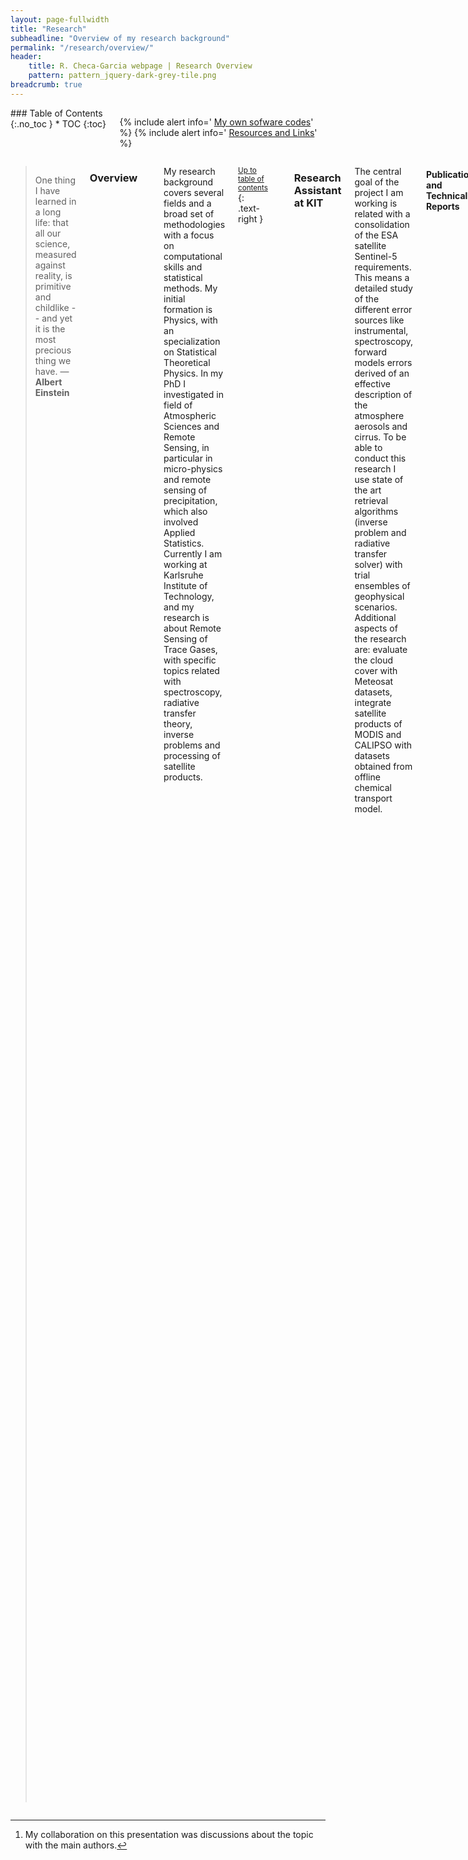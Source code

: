 ```yaml
---
layout: page-fullwidth
title: "Research"
subheadline: "Overview of my research background"
permalink: "/research/overview/"
header:
    title: R. Checa-Garcia webpage | Research Overview
    pattern: pattern_jquery-dark-grey-tile.png
breadcrumb: true
---
```

<div class="row">
<div class="medium-4 medium-push-8 columns" markdown="1">
<div class="panel radius" markdown="1">
### Table of Contents
{:.no_toc }
*  TOC
{:toc}
</div>

<div class="panel radius" markdown="1">

  {% include alert info=' <a href="/research/my_code/">My own sofware codes</a>' %}
  {% include alert info=' <a href="/research/resources/">Resources and Links</a>' %}

</div>

</div><!-- /.medium-4.columns -->
<div class="medium-8 medium-pull-4 columns" markdown="1">



> One thing I have learned in a long life: that all our science, measured against reality, is primitive and childlike -- and yet it is the most precious thing we have. ― **Albert Einstein**

### Overview
---

My research background covers several fields and a broad set of methodologies with a focus on computational skills and statistical methods. My initial formation is Physics, with
an specialization on Statistical Theoretical Physics. In my PhD I investigated
in field of Atmospheric Sciences and Remote Sensing, in particular in micro-physics
and remote sensing of precipitation, which also involved Applied Statistics.
Currently I am working at Karlsruhe Institute of Technology, and my research is about
Remote Sensing of Trace Gases, with specific topics related with spectroscopy, radiative
transfer theory, inverse problems and processing of satellite products.


[comment]: <> (My research background cover several fields and a broad set of methodologies both theoretical and experimental, with a strong focus on computational tools. My initial formation is Physics with an specialization on Theoretical Physics. This side was developed during my M.Sc. in Condensed Matter which was related with Statistical Physics in a theoretical field of Theory of Liquids. However my interest has been moved to the field of Atmospheric Sciences and Remote Sensing. Therefore the main scope of my PhD was related with Micro-physics of rainfall and remote sensing of precipitation, which also involves Applied Statistics. Actually I am working at the field of Remote Sensing of Trace Gases, this improves my knowledge on radiative transfer theory, inverse problem,satellite product, and spectroscopy)

<small markdown="1">[Up to table of contents](#toc)</small>
{: .text-right }

---

### Research Assistant at KIT

The central goal of the project I am working is related with a consolidation of the ESA satellite Sentinel-5 requirements. This means a detailed study of the different error sources like instrumental, spectroscopy, forward models errors derived of an effective description of the atmosphere aerosols and cirrus. To be able to conduct this research I use state of the art retrieval algorithms (inverse problem and radiative transfer solver) with trial ensembles of geophysical scenarios. Additional aspects of the research are: evaluate the cloud cover with Meteosat datasets, integrate satellite products of MODIS and CALIPSO with datasets obtained from offline chemical transport model.

#### Publications and Technical Reports

**Remote Sensing of Trace Gases**

- *Mapping spectroscopic uncertainties into prospective methane retrieval errors from Sentinel-5 and its precursor*, **Ramiro Checa-Garcia**, Jochen Landgraf, Frank Hase, Ha Tran, Vincent Boudon, Frans Alkemade, Andre Butz. 'AMT Journal', submitted (Dec-2014)
- *Consolidation of SWIR requirements for Sentinel-5 satellite*. *ESA Technical Note (2013)*
- *Spectroscopy relevance on SWIR requirements for S5 satellite*. *ESA Technical report (2013)*
- *Remote Sensing G3E–Geostationary Emission Explorer for Europe: mission concept*, *AGU - Geophysical Research Abstracts*, T. Knigge, F. Schmuelling A. Butz, J. Orphal, H. Bovensmann, T. von Clarmann, F. Friedl-Vallon, F. Hase, **R Checa-Garcia**, G. Hechenblaikner, October 2014.
- *Remote Sensing Simulated retrievals of methane total columns in support of future satellite missions: an error sources analysis*, *EGU - Geophysical Research Abstracts*, **Ramiro Checa-Garcia**, Frans Alkemade, Vicent Boudon, Constanze Fischerkeller, Philipp Hahne, Frank Hase, Ha Tran, Jochen Landgraf, Andre Butz, April 2014.
{:.smallquote}

<small markdown="1">[Up to table of contents](#toc)</small>
{: .text-right }

#### Poster & Presentations (collaborative and contributions)

**Remote Sensing of Trace Gases**

- [IWGGMS-9 conference](http://zenodo.org/record/11105/files/I_4_2014-06-23_HITRAN_SAO_Butz.pdf): *Seasonal carbon uptake as seen from an improved version of RemoTeC*. A. Butz, A. Babenhauserheide , M. Bertleff, **R. Checa-Garcia**, K. Fischerkeller, P. Hahne, F. Klappenbach, J.Kostinek, K. Stammberger, S.Basu, S.Guerlet, R.Detmers, O.Hasekamp, J. Landgraf, S. Houweling
- [IWGGMS-10 conference](http://iwggms.azurewebsites.net/0530%5Cpm%5C20_AndreButz.pdf): *Remote Sensing of Greenhouse Gases for Carbon Cycle Modelling (RemoteC): Algorithm Developments, Ground‐Based Instrumentation, and Modelling Aspects*. A.Butz, I.Aben, A.Babenhauserheide, S.Basu, M.Bertleff, **R. Checa‐Garcia**, C.Frankenberg, P.Hahne, F.Hase, O.Hasekamp, S.Houweling, F.Klappenbach, J.Kostinek, J.Landgraf, W.Peters
- [EGU 2014](http://presentations.copernicus.org/EGU2014-12970_presentation.pdf): *Comparing Ensemble Kalman filter and 4DVar data assimilation systems for CO2 flux inversions*. Arne Babenhauserheide, P. Hahne, **R. Checa-Garcia**, F. Klappenbach, S. Dohe, S. Basu, S. Houweling, W. Peters, A. Butz. [^1]
- [HITRAN 2014 Conference](http://www.cfa.harvard.edu/HITRAN/Download/Proceedings-2014.pdf):  *Remote Sensing of Greenhouse gases and their sources and sinks*. André Butz, Arne Babenhauserheide, Marco Bertleff , **Ramiro Checa-Garcia**, Philipp Hahne, Frank Hase, Friedrich Klappenbach, Julian Kostinek, Ilse Aben, Otto Hasekamp, Jochen Landgraf, Arno de Lange, André Galli, Sourish Basu.
- [AGU-2014 Meeting](http://fallmeeting.agu.org/2014/files/2014/12/Friday-Daily-Newspaper.pdf): *Remote Sensing G3E–Geostationary Emission Explorer for Europe: mission concept*. T. Knigge, F. Schmuelling A. Butz, J. Orphal, H. Bovensmann, T. von Clarmann, F. Friedl-Vallon, F. Hase, **R Checa-Garcia**, G. Hechenblaikner

<small markdown="1">[Up to table of contents](#toc)</small>
{: .text-right }

---

### PhD. Dissertation

**Important Note:**  I would recommend check [link](https://spideroak.com/browse/share/checagarcia/phddissertation) to download a PDF file with the Dissertation. However, please note that this version (and the version I uploaded to the arXiv repository) are not equal the official filled version at my university. More specifically: I finished my PhD Dissertation on November 2011. However because it was not filled until June-2012, I included additional research that I did by myself (alone) on the filled version. But also after finish my PhD (on September-2012) still I worked on several the same topics and I have included several improvements on the PDF on the version uploaded to arXiv (and on the first pdf linked above).
{:.notice}
<br><br>
**First measurement of the small-scale spatial variability of the rain drop size distribution: Results from a crucial experiment and maximum entropy modeling** (R Checa-Garcia) arXiv preprint arXiv:1306.5649 (2013)

**Abstract:**
The main challenges of measuring precipitation are related to the spatio-temporal variability of the drop-size distribution, to the uncertainties that condition the modeling of that distribution, and to the instrumental errors present in the in situ estimations. This PhD dissertation proposes advances in all these questions. The relevance of the spatial variability of the drop-size distribution for remote sensing measurements and hydro-meteorology field studies is asserted by analyzing the measurement of a set of disdrometers deployed on a network of 5 squared kilometers. This study comprises the spatial variability of integral rainfall parameters, the ZR relationships, and the variations within the one moment scaling method. The modeling of the drop-size distribution is analyzed by applying the MaxEnt method and comparing it with the methods of moments and the maximum likelihood. The instrumental errors are analyzed with a compressive comparison of sampling and binning uncertainties that affect actual devices. These analysis are further extended in several appendices where an error analysis is developed and new studies are proposed. The relevance of the pre-processing of disdrometric measurements is also assessed. The data-sets evaluated comprise experimental measurements of the GPM (NASA-JAXA) ground validation satellite mission and synthetic distributions generated computationally.
{:.smallblock}

<small markdown="1">[Up to table of contents](#toc)</small>
{: .text-right }
---

### M.Sc. Thesis

**Intrinsic structure of liquid surface and capillary waves on the Density Functional Theory** (R Checa-Garcia) arXiv preprint arXiv:1307.6199 (2013)

**Abstract:**
Two different theories are used to understand the liquid-vapor interfaces: the Van der Waals theory and the capillary waves theory. But comparing both come up a problem of interpretation of the interface density profiles obtained, for example, with the Density Functional Theory (DFT). As a consequence emerge the question of how the surface fluctuations are included on traditional density profiles (usually named equilibrium density profiles). Last years, new insights on the role of capillary waves were possible by analyzing X-ray reflectivity experiments and performing computer simulations of liquids with low melting temperature. In particular, the density profile exhibits a layering structure which is considered a key property to elucidate a new interpretation of those profiles as intrinsic density profiles. This dissertation aims to investigate these questions within the DFT using simple fluids with a pairwise interactions that reproduce important phase-diagram properties of liquid metals. Two generics questions were explored: the relevance of Fisher-Widom line and the role of capillary waves on the nature of interface obtained with approximations WDA and FMT. It hypothesized the existence of a density profile with strong layering properties whose structure is reduced by capillary waves. Then the effect of surface fluctuations is described by introducing an effective transversal size which imposes a limitation of the spectrum of surface fluctuations incorporated on the DFT. However, an explicit methodology to unfreeze the capillary waves over a postulated intrinsic profile exempt of surface fluctuations was proven still a challenge. As a consequence it suggested that other previous results describing the liquid surface using the equilibrium DFT may conduct to unphysical properties.
{:.smallblock}

<small markdown="1">[Up to table of contents](#toc)</small>
{: .text-right }


### Publications List
---

**Remote Sensing of Trace Gases**

- Mapping spectroscopic uncertainties into prospective methane retrieval errors from Sentinel-5 and its precursor, *Ramiro Checa-Garcia*, Jochen Landgraf, Frank Hase, Ha Tran, Vincent Boudon, Frans Alkemade, Andre Butz. **Atmos. Meas. Tech.**, 2015
- Consolidation of SWIR requirements for Sentinel-5 satellite. **ESA Technical Note (2013)**
- Spectroscopy relevance on SWIR requirements for S5 satellite. **ESA Technical report (2013)**
- Remote Sensing G3E–Geostationary Emission Explorer for Europe: mission concept, **AGU - Geophysical Research Abstracts**, T. Knigge, F. Schmuelling A. Butz, J. Orphal, H. Bovensmann, T. von Clarmann, F. Friedl-Vallon, F. Hase, *R Checa-Garcia*, G. Hechenblaikner, October 2014.
- Remote Sensing Simulated retrievals of methane total columns in support of future satellite missions: an error sources analysis, **EGU - Geophysical Research Abstracts**, *Ramiro Checa-Garcia*, Frans Alkemade, Vicent Boudon, Constanze Fischerkeller, Philipp Hahne, Frank Hase, Ha Tran, Jochen Landgraf, Andre Butz, April 2014.
{:.smallquote}


**Statistical Physics**

- Critical analysis of the density functional theory prediction of enhanced capillary waves. P Tarazona, *R.Checa-Garcia*, E Chacón, **Physical Review Letters** 99 (19), 196101 (2007)
- Density functional study of layering at liquid surfaces. *R.Checa-Garcia*, E Chacón, P Tarazona. **Physical Review E** 70 (6), 061601 (2004)
- Intrinsic structure of liquid surface and capillary waves on the Density Functional Theory, *R.Checa-Garcia*. **arXiv preprint arXiv:1307.6199** (2013)
{:.smallquote}

**Hydrometeorology**

- An experiment to measure the spatial variability of rain drop size distribution using sixteen laser disdrometers. FJ Tapiador, *R. Checa-Garcia*, M De Castro **Geophysical Research Letters** 37 (16) (2010)
- Precipitation estimates for hydroelectricity, FJ Tapiador, AY Hou, M de Castro, *R. Checa-Garcia*, F Cuartero, AP Barros, **Energy & Environmental Science** 4 (11), 4435-4448 (2011)
- A maximum entropy modelling of the rain drop size distribution, *R. Checa-Garcia*, FJ Tapiador, **Entropy** 13 (2), 293-315 (2011)
- First measurement of the small-scale spatial variability of the rain drop size distribution: Results from a crucial experiment and maximum entropy modeling *R. Checa-Garcia* **arXiv preprint arXiv:1306.5649** (2013)
- Binning effects on in-situ raindrop size distribution measurements. *R.Checa-Garcia*, A. Tokay, FJ Tapiador, **Atmos. Meas. Tech. Discuss** 7, (2014)
- Supplement: Binning effects on in-situ raindrop size distribution measurements, *R.Checa-Garcia* **Atmos. Meas. Tech. Discuss** 7, (2014).
{:.smallquote}

**Dynamical Systems**

- *Toy Models of dynamical systems to understand topics of atmospheric dynamics*. **R. Checa-Garcia** *NWP Applications for Meteorology*.
{:.smallquote}

### Conferences & Workshops
---

- **Atmospheric Sciences**
	- *EGU Conference, April 2014*, Vienna (Austria). EGU2014-137. Additional author: Frank Hase.
	- 13th. *Plinius Conference: Mediterranean Storms*, 7-9 Sep 2011 at CIMA, Savona (Italy),
	- Workshop Water and Society, University of Grenoble, May 2011, *Summer Ecole of Physique, Les Houches (France)*.
	- 5th. *ESA Earth Observation Summer School*, On Earth System Monitoring and Modelling Applications, 2-13 August 2010, ESA-ESRIN, Frascati-Rome (Italy).
	- *Numerical Weather Prediction Models Workshop*. EUMETCAL-2009. Helsinki (Finland)

- **Scientific Computing**
  - *Euro Sci-Python*, Course and Conference, July 2010, Ecole Normale Superior, Paris(France),
- **Statistical Physics**
  - FISES. Física Estadística Conferences: Navarra 2003, Madrid 2004, Granada 2007, Salamanca 2008.
  - *6th Liquid Matter Conference*, Utrecht - Netherlands (2005).
  - *22th StatsPhysics*, Bangalore - India (2004).
  - Proceedings of 6th Liquid Matter Conference., Published in J. Phys.: Condens. Matter 17.
  - Proceedings of 22th Statistical Physics Confer., Published in Pramana - Journal of Physics.
{:.smallquote}

<small markdown="1">[Up to table of contents](#toc)</small>
{: .text-right }


### Journal Reviewer
---

- Indian Journal of Radio and Space Physics., (2011).
- Hydrometeorology Water Resources Research (AGU journal), (2014).
- Remote Sensing Remote Sensing (MPDI journal), (2014).

[^1]: My collaboration on this presentation was discussions about the topic with the main authors.

<small markdown="1">[Up to table of contents](#toc)</small>
{: .text-right }



</div><!-- /.medium-8.columns -->
</div><!-- /.row -->


